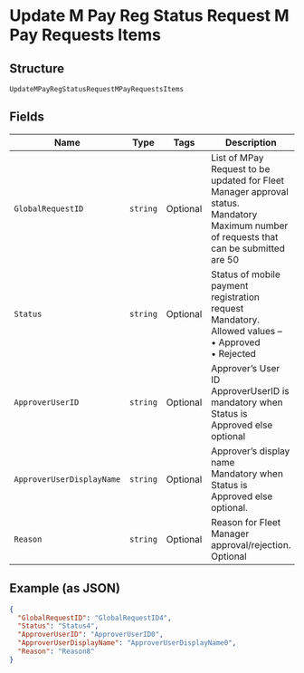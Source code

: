 
# Update M Pay Reg Status Request M Pay Requests Items

## Structure

`UpdateMPayRegStatusRequestMPayRequestsItems`

## Fields

| Name | Type | Tags | Description |
|  --- | --- | --- | --- |
| `GlobalRequestID` | `string` | Optional | List of MPay Request to be updated for Fleet Manager approval status.<br>Mandatory<br>Maximum number of requests that can be submitted are 50 |
| `Status` | `string` | Optional | Status of mobile payment registration request<br>Mandatory.<br>Allowed values –<br>•	Approved<br>•   Rejected |
| `ApproverUserID` | `string` | Optional | Approver’s User ID<br>ApproverUserID is mandatory when Status is Approved else optional |
| `ApproverUserDisplayName` | `string` | Optional | Approver’s display name<br>Mandatory when Status is Approved else optional. |
| `Reason` | `string` | Optional | Reason for Fleet Manager approval/rejection.<br>Optional |

## Example (as JSON)

```json
{
  "GlobalRequestID": "GlobalRequestID4",
  "Status": "Status4",
  "ApproverUserID": "ApproverUserID0",
  "ApproverUserDisplayName": "ApproverUserDisplayName0",
  "Reason": "Reason8"
}
```

